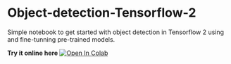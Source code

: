 # Object-detection-Tensorflow-2
Simple notebook to get started with object detection in Tensorflow 2 using and fine-tunning pre-trained models.

**Try it online here** 
[![Open In Colab](https://colab.research.google.com/assets/colab-badge.svg)](https://colab.research.google.com/github/ErlantzCalvo/Object-detection-Tensorflow-2/blob/main/object_detection_tf2.ipynb) 
